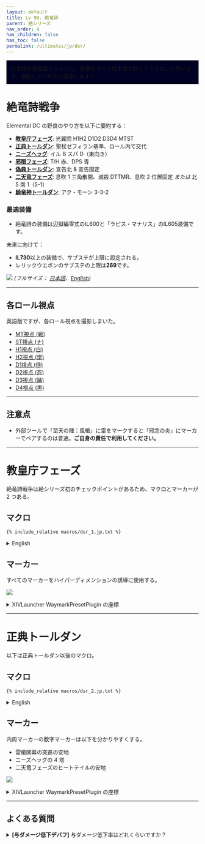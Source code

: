 ```yaml
---
layout: default
title: Lv 90. 絶竜詩
parent: 絶シリーズ
nav_order: 4
has_children: false
has_toc: false
permalink: /ultimates/jp/dsr/
---
```


<div style="background-color: #002 ; padding: 10px; border: 1px solid;">
日本語が母国語じゃないし、記事をすべて日本語で詳しくできないと思います。添削してくれたら感謝します！</div>

# 絶竜詩戦争

Elemental DC の野良のやり方を以下に要約する：

- [**教皇庁フェーズ**](01_the_holy_see.en.md): 光翼閃 H1H2 D1D2 D3D4 MTST
- [**正典トールダン**](02_thordan.en.md): 聖杖ゼフィラン基準、ロール内で交代
- [**ニーズヘッグ**](03_nidhogg.en.md): イル B スパ D（東向き）
- [**邪眼フェーズ**](04_eyes.en.md): T/H 赤、DPS 青
- [**偽典トールダン**](05_alternate_thordan.en.md): 宣告北 & 宣告固定
- [**二天竜フェーズ**](06_double_dragons.en.md): 息吹 1 三角散開、滅殺 DTTMR、息吹 2 位置固定 *または* 北 5 南 1（5-1）
- [**騎竜神トールダン**](07_dragonking_thordan.en.md): アク・モーン 3-3-2

### 最適装備

- 絶竜詩の装備は辺獄編零式のIL600と「ラピス・マナリス」のIL605装備です。

未来に向けて：

- **IL730**以上の装備で、サブステが上限に設定される。
- レリックウエポンのサブステの上限は**269**です。

![]({{site.baseurl}}/assets/images/ultimates/dsr/dsr_cheatsheet_jp.jpg)
*(フルサイズ： [日本語]({{site.baseurl}}/assets/images/ultimates/dsr/dsr_cheatsheet_jp.jpg)、[English]({{site.baseurl}}/assets/images/ultimates/dsr/dsr_cheatsheet.jpg))*

---

## 各ロール視点

英語版ですが、各ロール視点を撮影しまいた。

- [MT視点 (戦)](https://youtube.com/live/yRJrvYChhWQ)
- [ST視点 (ナ)](https://youtube.com/live/7iFsy8xbeSc)
- [H1視点 (白)](https://youtube.com/live/UJEpzF2nJo8)
- [H2視点 (学)](https://youtube.com/live/qwVJPkc5un0)
- [D1視点 (侍)](https://youtube.com/live/2TOyLsYQlJo)
- [D2視点 (忍)](https://youtube.com/live/XOgCkE9Jdts)
- [D3視点 (踊)](https://youtube.com/live/mGSpsIZXRpc)
- [D4視点 (黒)](https://youtube.com/live/zVVuQysS9po)

---

## 注意点

- 外部ツールで「至天の陣：風槍」に雷をマークすると「邪念の炎」にマーカーでペアするのは普通。**ご自身の責任で利用してください。**

---

# 教皇庁フェーズ

絶竜詩戦争は絶シリーズ初のチェックポイントがあるため、マクロとマーカーが 2 つある。

## マクロ

```
{% include_relative macros/dsr_1.jp.txt %}
```

<details markdown=block>
<summary>English</summary>

```
{% include_relative macros/dsr_1.en.txt %}
```

</details>

## マーカー

すべてのマーカーをハイパーディメンションの誘導に使用する。

![]({{site.baseurl}}/assets/images/ultimates/dsr/markers_1.jpg)
<details markdown=block>
<summary>XIVLauncher WaymarkPresetPlugin の座標</summary>

```json
{
  "Name":"DSR P1 - The Holy See",
  "MapID":788,
  "A":{"X":95.0,"Y":0.0,"Z":91.5,"ID":1,"Active":true},
  "B":{"X":108.5,"Y":0.0,"Z":95.0,"ID":2,"Active":true},
  "C":{"X":105.0,"Y":0.0,"Z":108.5,"ID":5,"Active":true},
  "D":{"X":91.5,"Y":0.0,"Z":105.0,"ID":6,"Active":true},
  "One":{"X":105.0,"Y":0.0,"Z":91.5,"ID":3,"Active":true},
  "Two":{"X":108.5,"Y":0.0,"Z":105.0,"ID":4,"Active":true},
  "Three":{"X":95.0,"Y":0.0,"Z":108.5,"ID":7,"Active":true},
  "Four":{"X":91.5,"Y":0.0,"Z":95.0,"ID":0,"Active":true}
}
```

</details>

---

# 正典トールダン

以下は正典トールダン以後のマクロ。

## マクロ

```
{% include_relative macros/dsr_2.jp.txt %}
```

<details markdown=block>
<summary>English</summary>

```
{% include_relative macros/dsr_2.en.txt %}
```

</details>

## マーカー

内周マーカーの数字マーカーは以下を分かりやすくする。

- 雷槍開幕の突進の安地
- ニーズヘッグの 4 塔
- 二天竜フェーズのヒートテイルの安地

![]({{site.baseurl}}/assets/images/ultimates/dsr/markers_2.jpg)
<details markdown=block>
<summary>XIVLauncher WaymarkPresetPlugin の座標</summary>

```json
{
  "Name":"Dragonsong's Reprise",
  "MapID":788,
  "A":{"X":100.0,"Y":0.0,"Z":87.0,"ID":0,"Active":true},
  "B":{"X":113.0,"Y":0.0,"Z":100.0,"ID":1,"Active":true},
  "C":{"X":100.0,"Y":0.0,"Z":113.0,"ID":2,"Active":true},
  "D":{"X":87.0,"Y":0.0,"Z":100.0,"ID":3,"Active":true},
  "One":{"X":109.192,"Y":0.0,"Z":90.807,"ID":4,"Active":true},
  "Two":{"X":109.192,"Y":0.0,"Z":109.192,"ID":5,"Active":true},
  "Three":{"X":90.807,"Y":0.0,"Z":109.192,"ID":6,"Active":true},
  "Four":{"X":90.807,"Y":0.0,"Z":90.807,"ID":7,"Active":true}
}
```

</details>

---

## よくある質問

<details markdown=block>
<summary><b>[与ダメージ低下デバフ]</b> 与ダメージ低下率はどれくらいですか？</summary>
<table>
  <tr><td><p>ダメージは <b>50%</b> 低下します。</p></td></tr>
</table>
</details>
